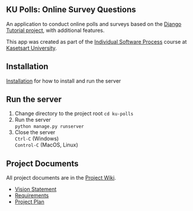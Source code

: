 ## KU Polls: Online Survey Questions 

An application to conduct online polls and surveys based
on the [Django Tutorial project](https://docs.djangoproject.com/en/5.1/), with
additional features.

This app was created as part of the [Individual Software Process](
https://cpske.github.io/ISP) course at [Kasetsart University](https://www.ku.ac.th).

## Installation
[Installation](https://github.com/Nanokwok/ku-polls/wiki/Installation) for how to install and run the server

## Run the server
1. Change directory to the project root
```cd ku-polls```
2. Run the server  
```python manage.py runserver```
3. Close the server  
```Ctrl-C``` (Windows)  
```Control-C``` (MacOS, Linux)

## Project Documents

All project documents are in the [Project Wiki](../../wiki/Home).

- [Vision Statement](../../wiki/Vision%20and%20Scope)
- [Requirements](../../wiki/Requirements)
- [Project Plan](../../wiki/Project%20Plan)
